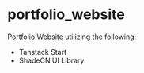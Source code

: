 # portfolio_website

Portfolio Website utilizing the following:

- Tanstack Start
- ShadeCN UI Library
